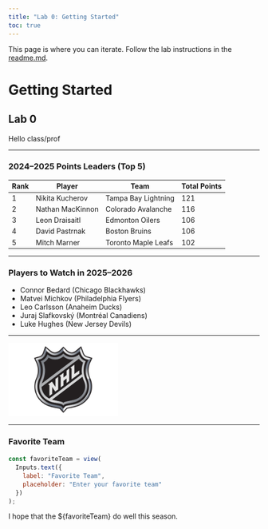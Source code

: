 ```yaml
---
title: "Lab 0: Getting Started"
toc: true
---
```


This page is where you can iterate. Follow the lab instructions in the [readme.md](./README.md).

# Getting Started
## Lab 0 

Hello class/prof

---

### 2024–2025 Points Leaders (Top 5)

<table>
  <thead>
    <tr>
      <th>Rank</th>
      <th>Player</th>
      <th>Team</th>
      <th>Total Points</th>
    </tr>
  </thead>
  <tbody>
    <tr>
      <td>1</td>
      <td>Nikita Kucherov</td>
      <td>Tampa Bay Lightning</td>
      <td>121</td>
    </tr>
    <tr>
      <td>2</td>
      <td>Nathan MacKinnon</td>
      <td>Colorado Avalanche</td>
      <td>116</td>
    </tr>
    <tr>
      <td>3</td>
      <td>Leon Draisaitl</td>
      <td>Edmonton Oilers</td>
      <td>106</td>
    </tr>
    <tr>
      <td>4</td>
      <td>David Pastrnak</td>
      <td>Boston Bruins</td>
      <td>106</td>
    </tr>
    <tr>
      <td>5</td>
      <td>Mitch Marner</td>
      <td>Toronto Maple Leafs</td>
      <td>102</td>
    </tr>
  </tbody>
</table>

---

### Players to Watch in 2025–2026

<ul>
  <li>Connor Bedard (Chicago Blackhawks)</li>
  <li>Matvei Michkov (Philadelphia Flyers)</li>
  <li>Leo Carlsson (Anaheim Ducks)</li>
  <li>Juraj Slafkovský (Montréal Canadiens)</li>
  <li>Luke Hughes (New Jersey Devils)</li>
</ul>

---
<!-- Replace the src with your own asset path inside the repo -->
<img src="assets/NHL-Logo.png" alt="NHL Logo" width="220" />

---

### Favorite Team

```js
const favoriteTeam = view(
  Inputs.text({
    label: "Favorite Team",
    placeholder: "Enter your favorite team"
  })
);

```
I hope that the ${favoriteTeam} do well this season.